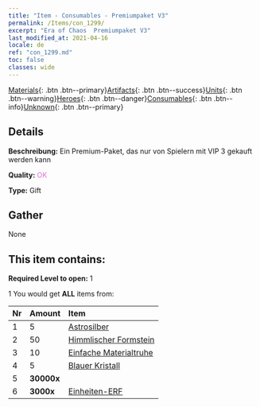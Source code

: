 ```yaml
---
title: "Item - Consumables - Premiumpaket V3"
permalink: /Items/con_1299/
excerpt: "Era of Chaos  Premiumpaket V3"
last_modified_at: 2021-04-16
locale: de
ref: "con_1299.md"
toc: false
classes: wide
---
```

 [Materials](/de/Items/){: .btn .btn--primary}[Artifacts](/de/Items/Artifacts/){: .btn .btn--success}[Units](/de/Items/Units/){: .btn .btn--warning}[Heroes](/de/Items/Heroes/){: .btn .btn--danger}[Consumables](/de/Items/Consumables/){: .btn .btn--info}[Unknown](/de/Items/Unknown/){: .btn .btn--primary}

## Details
 **Beschreibung:** Ein Premium-Paket, das nur von Spielern mit VIP 3 gekauft werden kann

 **Quality:** <span style="color: #DA70D6">OK</span>

 **Type:** Gift

## Gather

  None

## This item contains:

 **Required Level to open:** 1

 1 You would get **ALL** items  from:

  | Nr | Amount |     Item    |
  |:---|:-------|:------------|
  | 1 | 5 | [Astrosilber](/de/Items/con_969/) |  | 
  | 2 | 50 | [Himmlischer Formstein](/de/Items/art_188/) |  | 
  | 3 | 10 | [Einfache Materialtruhe](/de/Items/con_756/) |  | 
  | 4 | 5 | [Blauer Kristall](/de/Items/con_716/) |  | 
  | 5 |  **30000x** | <i class="fas fa-coins"/> |  | 
  | 6 |  **3000x** | [Einheiten-ERF](/de/Items/con_902/) |  | 
